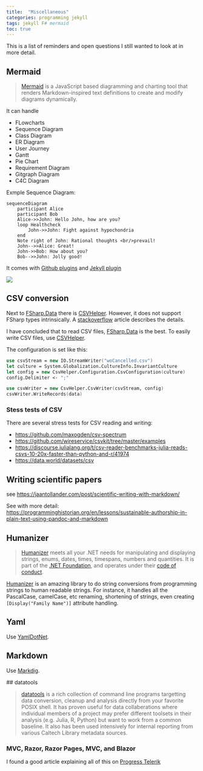 ```yaml
---
title:  "Miscellaneous"
categories: programming jekyll
tags: jekyll F# mermaid
toc: true
---
```


This is a list of reminders and open questions I still wanted to look at in more detail.

## Mermaid

> [Mermaid] is a JavaScript based diagramming and charting tool that renders Markdown-inspired text definitions to create and modify diagrams dynamically.

It can handle

- FLowcharts
- Sequence Diagram
- Class Diagram
- ER Diagram
- User Journey
- Gantt
- Pie Chart
- Requirement Diagram
- Gitgraph Diagram
- C4C Diagram

Exmple Sequence Diagram:


    sequenceDiagram
        participant Alice
        participant Bob
        Alice->>John: Hello John, how are you?
        loop Healthcheck
            John->>John: Fight against hypochondria
        end
        Note right of John: Rational thoughts <br/>prevail!
        John-->>Alice: Great!
        John->>Bob: How about you?
        Bob-->>John: Jolly good!



It comes with [Github plugins](https://mermaid-js.github.io/mermaid/#/./integrations?id=productivity) and [Jekyll plugin](https://mermaid-js.github.io/mermaid/#/./integrations?id=other)


[Mermaid]: https://mermaid-js.github.io/mermaid/#/

[![](https://mermaid.ink/img/pako:eNptUcFOwzAM_RWTcyfuFSoCIZgmwQGuvbiJ10RL45I6oGrav5NmsEoTPjl-79l5ekel2ZCq1USfiYKmJ4d9xKEN8FsjRnHajRgEHrzT9D_0yN0KFN6maXZsQw1b8p5h6Suw_A0YCWZO9yvfM4-Zhl6stqQPK7LUorwse3a9FcAeXZgE7DyythxMdLiKKJj18cZCEIuK93Be8o7iOKAHsZwyMsFdF2-bMdIXOn-zisvpfLsYquElEso13DTZe3a5OOs4yZW3DG4uv9-x9zP0zKZsUZUaKA7oTE7guExaJZYGalWdW4Px0Ko2nDIPk_DHHLSqJSaqVBoNyl9aqt6jn_KUjBOOr-dIS7KnH2Tqlh8?type=png)](https://mermaid.live/edit#pako:eNptUcFOwzAM_RWTcyfuFSoCIZgmwQGuvbiJ10RL45I6oGrav5NmsEoTPjl-79l5ekel2ZCq1USfiYKmJ4d9xKEN8FsjRnHajRgEHrzT9D_0yN0KFN6maXZsQw1b8p5h6Suw_A0YCWZO9yvfM4-Zhl6stqQPK7LUorwse3a9FcAeXZgE7DyythxMdLiKKJj18cZCEIuK93Be8o7iOKAHsZwyMsFdF2-bMdIXOn-zisvpfLsYquElEso13DTZe3a5OOs4yZW3DG4uv9-x9zP0zKZsUZUaKA7oTE7guExaJZYGalWdW4Px0Ko2nDIPk_DHHLSqJSaqVBoNyl9aqt6jn_KUjBOOr-dIS7KnH2Tqlh8)


## CSV conversion

Next to [FSharp.Data] there is [CSVHelper]. However, it does not support FSharp types intrinsically. A [stackoverflow](https://stackoverflow.com/questions/66401283/how-do-you-use-csvhelper-csvwriter-with-f-option-types) article describes the details.

I have concluded that to read CSV files, [FSharp.Data] is the best. To easily write CSV files, use [CSVHelper].

The configuration is set like this:

~~~fsharp
use csvStream = new IO.StreamWriter("woCancelled.csv")
let culture = System.Globalization.CultureInfo.InvariantCulture
let config = new CsvHelper.Configuration.CsvConfiguration(culture)
config.Delimiter <- ";"

use csvWriter = new CsvHelper.CsvWriter(csvStream, config)
csvWriter.WriteRecords(data)
~~~

[FSharp.Data]: https://fsprojects.github.io/FSharp.Data/
[CSVHelper]: https://joshclose.github.io/CsvHelper/

### Stess tests of CSV

There are several stress tests for CSV reading and writing:
- <https://github.com/maxogden/csv-spectrum>
- <https://github.com/wireservice/csvkit/tree/master/examples>
- <https://discourse.julialang.org/t/csv-reader-benchmarks-julia-reads-csvs-10-20x-faster-than-python-and-r/41974>
- <https://data.world/datasets/csv>

## Writing scientific papers

see <https://jaantollander.com/post/scientific-writing-with-markdown/>

See with more detail: 
<https://programminghistorian.org/en/lessons/sustainable-authorship-in-plain-text-using-pandoc-and-markdown>


## Humanizer

> [Humanizer] meets all your .NET needs for manipulating and displaying strings, enums, dates, times, timespans, numbers and quantities. It is part of the [.NET Foundation](https://www.dotnetfoundation.org/), and operates under their [code of conduct](https://www.dotnetfoundation.org/code-of-conduct). 

[Humanizer] is an amazing library to do string conversions from programming strings to human readable strings. For instance, it handles all the PascalCase, camelCase, etc renaming, shortening of strings, even creating `[Display("Family Name")]` attribute handling.


[Humanizer]: https://github.com/Humanizr/Humanizer

## Yaml

Use [YamlDotNet](https://github.com/aaubry/YamlDotNet).

## Markdown

Use [Markdig](https://github.com/xoofx/markdig).

## datatools

> [datatools](https://github.com/caltechlibrary/datatools/) is a rich collection of command line programs targetting data conversion, cleanup and analysis directly from your favorite POSIX shell. It has proven useful for data collaberations where individual members of a project may prefer different toolsets in their analysis (e.g. Julia, R, Python) but want to work from a common baseline. It also has been used intensively for internal reporting from various Caltech Library metadata sources.

### MVC, Razor, Razor Pages, MVC, and Blazor

I found a good article explaining all of this on [Progress Telerik](https://www.telerik.com/blogs/difference-between-blazor-vs-razor)

